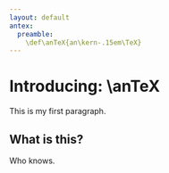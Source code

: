 ```yaml
---
layout: default
antex:
  preamble:
    \def\anTeX{an\kern-.15em\TeX}
---
```


# Introducing: \anTeX

This is my first paragraph.

## What is this?

Who knows.
